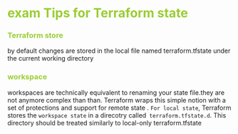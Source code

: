 <h1 style='color:yellowgreen'>exam Tips for Terraform state</h1>

<h3 style='color:yellowgreen'>Terraform store</h3>
by default changes are stored in the local file named terraform.tfstate under the current working directory

<h3 style='color:yellowgreen'>workspace</h3>

workspaces are technically equivalent to renaming your state file.they are not anymore complex than than. Terraform wraps this simple notion with a set of protections and support for remote state . `For local state`, Terraform stores the `workspace state` in a direcotry called` terraform.tfstate.d`. This directory should be treated similarly to local-only terraform.tfstate



